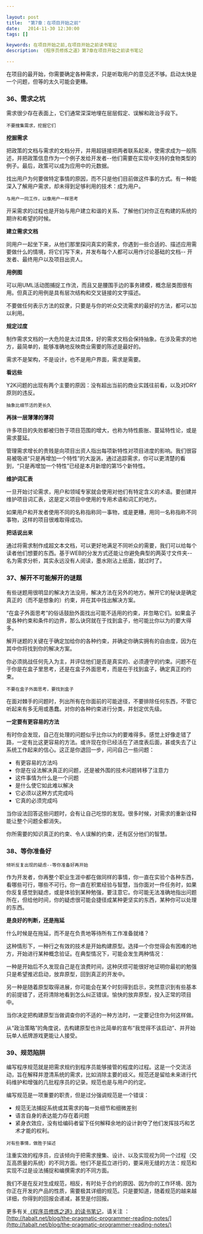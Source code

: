 ```yaml
---

layout: post
title:  "第7章：在项目开始之前"
date:   2014-11-30 12:30:00
tags: []

keywords: 在项目开始之前,在项目开始之前读书笔记
description: 《程序员修炼之道》第7章在项目开始之前读书笔记

---
```


在项目的最开始，你需要确定各种需求，只是听取用户的意见还不够。启动太快是一个问题，但等的太久可能会更糟。


### 36、需求之坑

需求很少存在表面上，它们通常深深地埋在层层假定、误解和政治手段下。

`不要搜集需求，挖掘它们`

**挖掘需求**

把政策的文档与需求的文档分开，并用超链接把两者联系起来，使需求成为一般陈述，并把政策信息作为一个例子发给开发者--他们需要在实现中支持的食物类型的例子。最后，政策可以成为应用中的元数据。

找出用户为何要做特定事情的原因，而不只是他们目前做这件事的方式。有一种能深入了解用户需求，却未得到足够利用的技术：成为用户。

`与用户一同工作，以像用户一样思考`

开采需求的过程也是开始与用户建立和谐的关系、了解他们对你正在构建的系统的期许和希望的时候。


**建立需求文档**

同用户一起坐下来，从他们那里探问真实的需求，你遇到一些合适的、描述应用需要做什么的情境，将它们写下来，并发布每个人都可以用作讨论基础的文档-- 开发者、最终用户以及项目出资人。


**用例图**

可以用UML活动图捕捉工作流，而且又是腰围手边的事务建模，概念层类图很有用。但真正的用例是具有层次结构和交叉链接的文字描述。

不要做任何表示方法的奴隶，只要是与你的听众交流需求的最好的方法，都可以加以利用。


**规定过度**

制作需求文档的一大危险是太过具体，好的需求文档会保持抽象。在涉及需求的地方，最简单的，能够准确地反映商业需要的陈述是最好的。

需求不是架构，不是设计，也不是用户界面，需求是需要。


**看远些**

Y2K问题的出现有两个主要的原因：没有超出当前的商业实践往前看，以及对DRY原则的违反。

`抽象比细节活的更长久`

**再抹一层薄薄的薄荷**

许多项目的失败都被归咎于项目范围的增大，也称为特性膨胀、蔓延特性论，或是需求蔓延。

管理需求增长的贵贱是向项目出资人指出每项新特性对项目进度的影响。我们很容易被吸进“只是再增加一个特性”的大漩涡，通过追踪需求，你可以更清楚的看到，“只是再增加一个特性”已经是本月新增的第15个新特性。


**维护词汇表**


一旦开始讨论需求，用户和领域专家就会使用对他们有特定含义的术语。要创建并维护项目词汇表，这是定义项目中使用的专用术语和词汇的地方。

如果用户和开发者使用不同的名称指称同一事物，或是更糟，用同一名称指称不同事物，这样的项目很难取得成功。


**把话说出来**

通过将需求制作成超文本文档，可以更好地满足不同听众的需要，我们可以给每个读者他们想要的东西。基于WEB的分发方式还能让你避免典型的两英寸文件夹--名为需求分析，其实永远没有人阅读，墨水刚沾上纸面，就过时了。



### 37、解开不可能解开的谜题


有些谜题用很明显的解决方法没用，解决方法在另外的地方。解开它的秘诀是确定真正的（而不是想象的）约束，并在其中找出解决方案。


“在盒子外面思考”的俗话鼓励外面找出可能不适用的约束，并忽略它们。如果盒子是各种约束和条件的边界，那么诀窍就在于找到盒子，他可能比你以为的要大得多。

解开谜题的关键在于确定加给你的各种约束，并确定你确实拥有的自由度，因为在其中你将找到你的解决方案。

你必须挑战任何先入为主，并评估他们是否是真实的、必须遵守的约束。问题不在于你是在盒子里思考，还是在盒子外面思考，而是在于找到盒子，确定真正的约束。

`不要在盒子外面思考，要找到盒子`

在面对棘手的问题时，列出所有在你面前的可能途径，不要排除任何东西，不管它听起来有多无用或愚蠢。对你的各种约束进行分类，并划定优先级。


**一定要有更容易的方法**

有时你会发现，自己在处理的问题似乎比你以为的要难得多。感觉上好像走错了路，一定有比这更容易的方法。或许现在你已经活在了进度表后面，甚或失去了让系统工作起来的信心。这正是你退回一步，问问自己一些问题：

* 有更容易的方法吗
* 你是在设法解决真正的问题，还是被外围的技术问题转移了注意力
* 这件事情为什么是一个问题
* 是什么使它如此难以解决
* 它必须以这种方式完成吗
* 它真的必须完成吗

当你设法回答这些问题时，会有让自己吃惊的发现。很多时候，对需求的重新诠释能让整个问题全都消失。

你所需要的知识真正的约束、令人误解的约束，还有区分他们的智慧。



### 38、等你准备好

`倾听反复出现的疑虑--等你准备好再开始`

作为开发者，你再整个职业生涯中都在做同样的事情，你一直在实验个各种东西，看哪些可行，哪些不可行。你一直在积累经验与智慧，当你面对一件任务时，如果你反复感觉到疑虑，或是体验到某种勉强，要注意它。你可能无法准确地指出问题所在，但给他时间，你的疑虑很可能会捷径成某种更坚实的东西，某种你可以处理的东西。


**是良好的判断，还是拖延**

什么时候是在拖延，而不是在负责地等待所有工作准备就绪？

这种情形下，一种行之有效的技术是开始构建原型。选择一个你觉得会有困难的地方，开始进行某种概念验证。在典型情况下，可能会发生两种情况：

一种是开始后不久发现自己是在浪费时间，这种厌烦可能很好地证明你最初的勉强只是希望推迟启动，放弃原型，回到真正的开发中。

另一种是随着原型取得进展，你可能会在某个时刻得到启示，突然意识到有些基本的前提错了，还将清除地看到怎么纠正错误。愉快的放弃原型，投入正常的项目中。

当你决定把构建原型当做调查你的不适的一种方法时，一定要记住你为何这样做。

从“政治策略”的角度说，去构建原型也许比简单的宣布“我觉得不该启动”、并开始玩单人纸牌游戏更能让人接受。


### 39、规范陷阱

编写程序规范就是把需求规约到程序员能够接管的程度的过程。这是一个交流活动，旨在解释并澄清系统的需求，比如消除主要的歧义。规范还是留给未来进行代码维护和增强的几批程序员的记录。规范也是与用户的约定。

编写规范是一项重要的职责，但是过分强调规范是一个错误：

* 规范无法捕捉系统或其需求的每一处细节和细微差别
* 语言自身的表达能力存在着问题
* 紧身衣效应，没有给编码者留下任何解释余地的设计剥夺了他们发挥技巧和艺术才能的权利。

`对有些事情，做胜于描述`

注重实效的程序员，应该倾向于把需求搜集、设计、以及实现视为同一个过程（交互高质量的系统）的不同方面。他们不是孤立进行的，要采用无缝的方法：规范和实现不过是设法捕捉和编撰需求的不同方面。

我们不是在反对生成规范，相反，有时处于合约的原因、因为你的工作环境、因为你正在开发的产品的性质，需要极其详细的规范。只是要知道，随着规范的越来越详细，你得到的回报会递减，甚至是付回报。










更多有关[《程序员修炼之道》的读书笔记](http://tabalt.net/blog/the-pragmatic-programmer-reading-notes/)，请关注 ：  
[http://tabalt.net/blog/the-pragmatic-programmer-reading-notes/](http://tabalt.net/blog/the-pragmatic-programmer-reading-notes/)